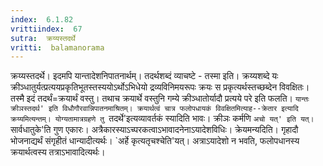 ```yaml
---
index:  6.1.82
vrittiindex:  67
sutra:  क्रय्यस्तदर्थे
vritti:  balamanorama 
---
```


क्रय्यस्तदर्थे। इदमपि यान्तादेशनिपातनार्थम्। तदर्थशब्दं व्याचष्टे - तस्मा इति। क्रय्यशब्दे यः क्रीञ्धातुर्यत्प्रत्ययप्रकृतिभूतस्तस्ययोऽर्थोऽभिधेयो द्रव्यविनिमयरूपः क्रयः स प्रकृत्यर्थस्तच्छब्देन विवक्षितः। तस्मै इदं तदर्थं=क्रयार्थं वस्तु। तथाच क्रयार्थे वस्तुनि गम्ये क्रीञ्धातोर्यादौ प्रत्यये परे इति फलति। `यान्तः क्रीञस्तदर्थ' इति विधौगौरवान्निपातनमाश्रितम्। क्रयार्थत्वं चात्र फलोपधायकं विवक्षितमित्याह--क्रेतार इत्यादि क्रय्यमित्यन्तम्। योग्यतामात्रग्रहणे तु `तदर्थे'इत्यव्यावर्तकं स्यादिति भावः। क्रीञः कर्मणि `अचो यत्' इति यत्। `सार्वधातुके'ति गुण एकारः। अत्रैकारस्याऽच्परकत्वाऽभावादनेनाऽयादेशविधिः। क्रेयमन्यदिति। गृहादौ भोजनाद्यर्थं संगृहीतं धान्यादीत्यर्थः। `अर्हे कृत्यतृचश्चेति'यत्। अत्राऽयादेशो न भवति, फलोपधानस्य क्रयार्थत्वस्य तत्राऽभावादित्यर्थः। 

